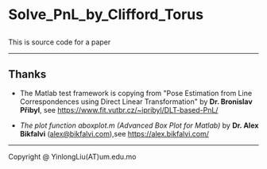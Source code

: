 # Solve_PnL_by_Clifford_Torus

## 
This is source code for a paper 

---

Thanks
---
+ The Matlab test framework is copying from "Pose Estimation from Line Correspondences using Direct Linear Transformation" by **Dr. Bronislav Přibyl**, see https://www.fit.vutbr.cz/~ipribyl/DLT-based-PnL/

+ *The plot function aboxplot.m (Advanced Box Plot for Matlab)* by **Dr. Alex Bikfalvi** (alex@bikfalvi.com),see https://alex.bikfalvi.com/

---

Copyright @ YinlongLiu(AT)um.edu.mo
